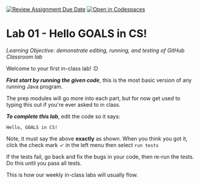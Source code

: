 [![Review Assignment Due Date](https://classroom.github.com/assets/deadline-readme-button-22041afd0340ce965d47ae6ef1cefeee28c7c493a6346c4f15d667ab976d596c.svg)](https://classroom.github.com/a/yHvrybXC)
[![Open in Codespaces](https://classroom.github.com/assets/launch-codespace-2972f46106e565e64193e422d61a12cf1da4916b45550586e14ef0a7c637dd04.svg)](https://classroom.github.com/open-in-codespaces?assignment_repo_id=15267221)
# Lab 01 - Hello GOALS in CS!

_Learning Objective: demonstrate editing, running, and testing of GitHub Classroom lab_

Welcome to your first in-class lab! :D

**_First start by running the given code_**, this is the most basic version of any running Java program.

The prep modules will go more into each part, but for now get used to typing this out if you're ever asked to in class.

**_To complete this lab_**, edit the code so it says:

```
Hello, GOALS in CS!
```

Note, it must say the above **exactly** as shown. When you think you got it, click the check mark ✓ in the left menu then select `run tests`

If the tests fail, go back and fix the bugs in your code, then re-run the tests. Do this until you pass all tests.

This is how our weekly in-class labs will usually flow.
